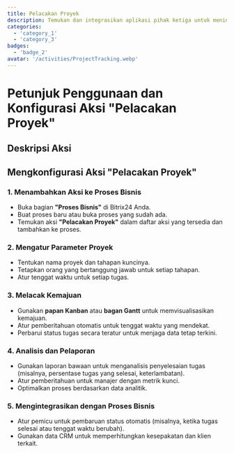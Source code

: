 ```yaml
---
title: Pelacakan Proyek
description: Temukan dan integrasikan aplikasi pihak ketiga untuk meningkatkan bisnis Anda.
categories: 
  - 'category_1'
  - 'category_3'
badges: 
  - 'badge_2'
avatar: '/activities/ProjectTracking.webp'
---
```

# Petunjuk Penggunaan dan Konfigurasi Aksi "Pelacakan Proyek"

## Deskripsi Aksi

## **Mengkonfigurasi Aksi "Pelacakan Proyek"**

### 1. Menambahkan Aksi ke Proses Bisnis
- Buka bagian **"Proses Bisnis"** di Bitrix24 Anda.
- Buat proses baru atau buka proses yang sudah ada.
- Temukan aksi **"Pelacakan Proyek"** dalam daftar aksi yang tersedia dan tambahkan ke proses.

### 2. Mengatur Parameter Proyek
- Tentukan nama proyek dan tahapan kuncinya.
- Tetapkan orang yang bertanggung jawab untuk setiap tahapan.
- Atur tenggat waktu untuk setiap tugas.

### 3. Melacak Kemajuan
- Gunakan **papan Kanban** atau **bagan Gantt** untuk memvisualisasikan kemajuan.
- Atur pemberitahuan otomatis untuk tenggat waktu yang mendekat.
- Perbarui status tugas secara teratur untuk menjaga data tetap terkini.

### 4. Analisis dan Pelaporan
- Gunakan laporan bawaan untuk menganalisis penyelesaian tugas (misalnya, persentase tugas yang selesai, keterlambatan).
- Atur pemberitahuan untuk manajer dengan metrik kunci.
- Optimalkan proses berdasarkan data analitik.

### 5. Mengintegrasikan dengan Proses Bisnis
- Atur pemicu untuk pembaruan status otomatis (misalnya, ketika tugas selesai atau tenggat waktu berubah).
- Gunakan data CRM untuk memperhitungkan kesepakatan dan klien terkait.